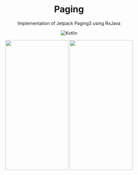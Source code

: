 # <div align="center" >Paging</div>

<div align="center">Implementation of Jetpack Paging3 using RxJava
  
<br />   

![Kotlin](https://img.shields.io/badge/Kotlin-Language-purple?logo=Kotlin)
  
</div>

<div align="center">
<img src="docs/paging1.gif" width="200" height="412"/>
<img src="docs/paging2.gif" width="200" height="412"/>
</div>
